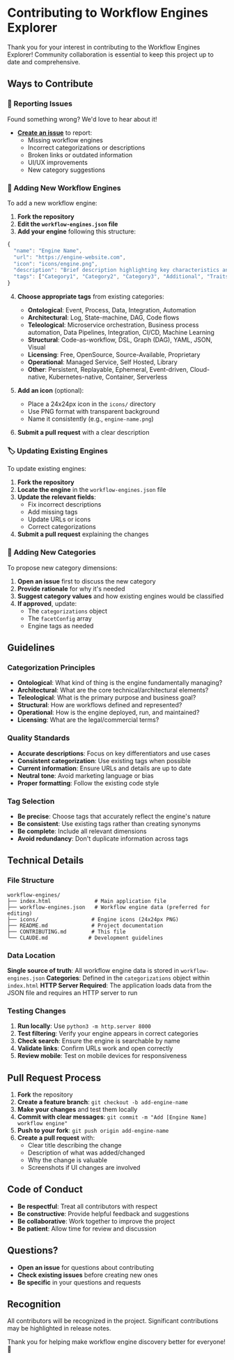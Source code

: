 # Contributing to Workflow Engines Explorer

Thank you for your interest in contributing to the Workflow Engines Explorer! Community collaboration is essential to keep this project up to date and comprehensive.

## Ways to Contribute

### 🐛 Reporting Issues

Found something wrong? We'd love to hear about it!

- **[Create an issue](https://github.com/iocanel/workflow-engines/issues)** to report:
  - Missing workflow engines
  - Incorrect categorizations or descriptions
  - Broken links or outdated information
  - UI/UX improvements
  - New category suggestions

### 🚀 Adding New Workflow Engines

To add a new workflow engine:

1. **Fork the repository**
2. **Edit the `workflow-engines.json` file**
3. **Add your engine** following this structure:

```javascript
{
  "name": "Engine Name",
  "url": "https://engine-website.com",
  "icon": "icons/engine.png",
  "description": "Brief description highlighting key characteristics and use cases.",
  "tags": ["Category1", "Category2", "Category3", "Additional", "Traits"]
}
```

4. **Choose appropriate tags** from existing categories:
   - **Ontological**: Event, Process, Data, Integration, Automation
   - **Architectural**: Log, State-machine, DAG, Code flows
   - **Teleological**: Microservice orchestration, Business process automation, Data Pipelines, Integration, CI/CD, Machine Learning
   - **Structural**: Code-as-workflow, DSL, Graph (DAG), YAML, JSON, Visual
   - **Licensing**: Free, OpenSource, Source-Available, Proprietary
   - **Operational**: Managed Service, Self Hosted, Library
   - **Other**: Persistent, Replayable, Ephemeral, Event-driven, Cloud-native, Kubernetes-native, Container, Serverless

5. **Add an icon** (optional):
   - Place a 24x24px icon in the `icons/` directory
   - Use PNG format with transparent background
   - Name it consistently (e.g., `engine-name.png`)

6. **Submit a pull request** with a clear description

### 🏷️ Updating Existing Engines

To update existing engines:

1. **Fork the repository**
2. **Locate the engine** in the `workflow-engines.json` file
3. **Update the relevant fields**:
   - Fix incorrect descriptions
   - Add missing tags
   - Update URLs or icons
   - Correct categorizations
4. **Submit a pull request** explaining the changes

### 📂 Adding New Categories

To propose new category dimensions:

1. **Open an issue** first to discuss the new category
2. **Provide rationale** for why it's needed
3. **Suggest category values** and how existing engines would be classified
4. **If approved**, update:
   - The `categorizations` object
   - The `facetConfig` array
   - Engine tags as needed

## Guidelines

### Categorization Principles

- **Ontological**: What kind of thing is the engine fundamentally managing?
- **Architectural**: What are the core technical/architectural elements?
- **Teleological**: What is the primary purpose and business goal?
- **Structural**: How are workflows defined and represented?
- **Operational**: How is the engine deployed, run, and maintained?
- **Licensing**: What are the legal/commercial terms?

### Quality Standards

- **Accurate descriptions**: Focus on key differentiators and use cases
- **Consistent categorization**: Use existing tags when possible
- **Current information**: Ensure URLs and details are up to date
- **Neutral tone**: Avoid marketing language or bias
- **Proper formatting**: Follow the existing code style

### Tag Selection

- **Be precise**: Choose tags that accurately reflect the engine's nature
- **Be consistent**: Use existing tags rather than creating synonyms
- **Be complete**: Include all relevant dimensions
- **Avoid redundancy**: Don't duplicate information across tags

## Technical Details

### File Structure

```
workflow-engines/
├── index.html              # Main application file
├── workflow-engines.json   # Workflow engine data (preferred for editing)
├── icons/                 # Engine icons (24x24px PNG)
├── README.md              # Project documentation
├── CONTRIBUTING.md        # This file
└── CLAUDE.md             # Development guidelines
```

### Data Location

**Single source of truth**: All workflow engine data is stored in `workflow-engines.json`
**Categories**: Defined in the `categorizations` object within `index.html`
**HTTP Server Required**: The application loads data from the JSON file and requires an HTTP server to run

### Testing Changes

1. **Run locally**: Use `python3 -m http.server 8000`
2. **Test filtering**: Verify your engine appears in correct categories
3. **Check search**: Ensure the engine is searchable by name
4. **Validate links**: Confirm URLs work and open correctly
5. **Review mobile**: Test on mobile devices for responsiveness

## Pull Request Process

1. **Fork** the repository
2. **Create a feature branch**: `git checkout -b add-engine-name`
3. **Make your changes** and test them locally
4. **Commit with clear messages**: `git commit -m "Add [Engine Name] workflow engine"`
5. **Push to your fork**: `git push origin add-engine-name`
6. **Create a pull request** with:
   - Clear title describing the change
   - Description of what was added/changed
   - Why the change is valuable
   - Screenshots if UI changes are involved

## Code of Conduct

- **Be respectful**: Treat all contributors with respect
- **Be constructive**: Provide helpful feedback and suggestions
- **Be collaborative**: Work together to improve the project
- **Be patient**: Allow time for review and discussion

## Questions?

- **Open an issue** for questions about contributing
- **Check existing issues** before creating new ones
- **Be specific** in your questions and requests

## Recognition

All contributors will be recognized in the project. Significant contributions may be highlighted in release notes.

Thank you for helping make workflow engine discovery better for everyone! 🙏
